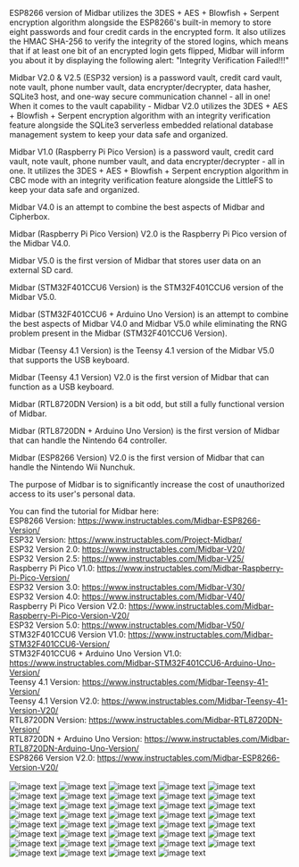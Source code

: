 ESP8266 version of Midbar utilizes the 3DES + AES + Blowfish + Serpent encryption algorithm alongside the ESP8266's built-in memory to store eight passwords and four credit cards in the encrypted form. It also utilizes the HMAC SHA-256 to verify the integrity of the stored logins, which means that if at least one bit of an encrypted login gets flipped, Midbar will inform you about it by displaying the following alert: "Integrity Verification Failed!!!"

Midbar V2.0 & V2.5 (ESP32 version) is a password vault, credit card vault, note vault, phone number vault, data encrypter/decrypter, data hasher, SQLite3 host, and one-way secure communication channel - all in one!
When it comes to the vault capability - Midbar V2.0 utilizes the 3DES + AES + Blowfish + Serpent encryption algorithm with an integrity verification feature alongside the SQLite3 serverless embedded relational database management system to keep your data safe and organized.

Midbar V1.0 (Raspberry Pi Pico Version) is a password vault, credit card vault, note vault, phone number vault, and data encrypter/decrypter - all in one. It utilizes the 3DES + AES + Blowfish + Serpent encryption algorithm in CBC mode with an integrity verification feature alongside the LittleFS to keep your data safe and organized.

Midbar V4.0 is an attempt to combine the best aspects of Midbar and Cipherbox.

Midbar (Raspberry Pi Pico Version) V2.0 is the Raspberry Pi Pico version of the Midbar V4.0.

Midbar V5.0 is the first version of Midbar that stores user data on an external SD card.

Midbar (STM32F401CCU6 Version) is the STM32F401CCU6 version of the Midbar V5.0.

Midbar (STM32F401CCU6 + Arduino Uno Version) is an attempt to combine the best aspects of Midbar V4.0 and Midbar V5.0 while eliminating the RNG problem present in the Midbar (STM32F401CCU6 Version).

Midbar (Teensy 4.1 Version) is the Teensy 4.1 version of the Midbar V5.0 that supports the USB keyboard.

Midbar (Teensy 4.1 Version) V2.0 is the first version of Midbar that can function as a USB keyboard.

Midbar (RTL8720DN Version) is a bit odd, but still a fully functional version of Midbar.

Midbar (RTL8720DN + Arduino Uno Version) is the first version of Midbar that can handle the Nintendo 64 controller.

Midbar (ESP8266 Version) V2.0 is the first version of Midbar that can handle the Nintendo Wii Nunchuk.

The purpose of Midbar is to significantly increase the cost of unauthorized access to its user's personal data.

You can find the tutorial for Midbar here:
</br>
ESP8266 Version: https://www.instructables.com/Midbar-ESP8266-Version/
</br>
ESP32 Version: https://www.instructables.com/Project-Midbar/
</br>
ESP32 Version 2.0: https://www.instructables.com/Midbar-V20/
</br>
ESP32 Version 2.5: https://www.instructables.com/Midbar-V25/
</br>
Raspberry Pi Pico V1.0: https://www.instructables.com/Midbar-Raspberry-Pi-Pico-Version/
</br>
ESP32 Version 3.0: https://www.instructables.com/Midbar-V30/
</br>
ESP32 Version 4.0: https://www.instructables.com/Midbar-V40/
</br>
Raspberry Pi Pico Version V2.0: https://www.instructables.com/Midbar-Raspberry-Pi-Pico-Version-V20/
</br>
ESP32 Version 5.0: https://www.instructables.com/Midbar-V50/
</br>
STM32F401CCU6 Version V1.0: https://www.instructables.com/Midbar-STM32F401CCU6-Version/
</br>
STM32F401CCU6 + Arduino Uno Version V1.0: https://www.instructables.com/Midbar-STM32F401CCU6-Arduino-Uno-Version/
</br>
Teensy 4.1 Version: https://www.instructables.com/Midbar-Teensy-41-Version/
</br>
Teensy 4.1 Version V2.0: https://www.instructables.com/Midbar-Teensy-41-Version-V20/
</br>
RTL8720DN Version: https://www.instructables.com/Midbar-RTL8720DN-Version/
</br>
RTL8720DN + Arduino Uno Version: https://www.instructables.com/Midbar-RTL8720DN-Arduino-Uno-Version/
</br>
ESP8266 Version V2.0: https://www.instructables.com/Midbar-ESP8266-Version-V20/
</br></br>
![image text](https://github.com/Northstrix/Midbar/blob/main/ESP8266%20Version/V2.0/Pictures/IMG_20230830_133315.jpg)
![image text](https://github.com/Northstrix/Midbar/blob/main/ESP8266%20Version/V2.0/Pictures/Midbar%20Circuit%20Diagram.png)
![image text](https://github.com/Northstrix/Midbar/blob/main/RTL8720DN_and_Arduino_Uno_Version/V1.0/Pictures/IMG_20230821_174708.jpg)
![image text](https://github.com/Northstrix/Midbar/blob/main/RTL8720DN_and_Arduino_Uno_Version/V1.0/Pictures/Midbar%20Circuit%20Diagram.png)
![image text](https://github.com/Northstrix/Midbar/blob/main/RTL8720DN%20Version/V1.0/Pictures/IMG_20230801_161613_hdr.jpg)
![image text](https://github.com/Northstrix/Midbar/blob/main/RTL8720DN%20Version/V1.0/Pictures/Midbar%20Circuit%20Diagram.png)
![image text](https://github.com/Northstrix/Midbar/blob/main/Teensy%204.1%20Version/V2.0/Pictures/IMG_20230719_184125.jpg)
![image text](https://github.com/Northstrix/Midbar/blob/main/Teensy%204.1%20Version/V2.0/Pictures/Midbar%20Circuit%20Diagram.png)
![image text](https://github.com/Northstrix/Midbar/blob/main/Teensy%204.1%20Version/V1.0/Pictures/IMG_20230626_161557.jpg)
![image text](https://github.com/Northstrix/Midbar/blob/main/Teensy%204.1%20Version/V1.0/Pictures/Midbar%20Circuit%20Diagram.png)
![image text](https://github.com/Northstrix/Midbar/blob/main/STM32F401CCU6_and_Arduino_Uno_Version/V1.0/Pictures/IMG_20230504_145722.jpg)
![image text](https://github.com/Northstrix/Midbar/blob/main/STM32F401CCU6_and_Arduino_Uno_Version/V1.0/Pictures/Midbar%20Circuit%20Diagram.png)
![image text](https://github.com/Northstrix/Midbar/blob/main/STM32F401CCU6_Version/V1.0/Pictures/IMG_20230414_141811.jpg)
![image text](https://github.com/Northstrix/Midbar/blob/main/STM32F401CCU6_Version/V1.0/Pictures/Midbar%20Circuit%20Diagram.png)
![image text](https://github.com/Northstrix/Midbar/blob/main/ESP32_Version/V5.0/Pictures/IMG_20230409_141054.jpg)
![image text](https://github.com/Northstrix/Midbar/blob/main/ESP32_Version/V5.0/Pictures/Vault%20Circuit%20Diagram.png)
![image text](https://github.com/Northstrix/Midbar/blob/main/Raspberry_Pi_Pico_Version/V2.0/Pictures/IMG_20230324_151103.jpg)
![image text](https://github.com/Northstrix/Midbar/blob/main/Raspberry_Pi_Pico_Version/V2.0/Pictures/Midbar%20Circuit%20Diagram.png)
![image text](https://github.com/Northstrix/Midbar/blob/main/ESP32_Version/V4.0/Pictures/IMG_20230208_154744.jpg)
![image text](https://github.com/Northstrix/Midbar/blob/main/ESP32_Version/V4.0/Pictures/Vault%20Circuit%20Diagram.png)
![image text](https://github.com/Northstrix/Midbar/blob/main/ESP32_Version/V4.0/Pictures/Receiver%20Circuit%20Diagram.png)
![image text](https://github.com/Northstrix/Midbar/blob/main/ESP32_Version/V3.0/Pictures/IMG_20230121_112045_hdr.jpg)
![image text](https://github.com/Northstrix/Midbar/blob/main/ESP32_Version/V3.0/Pictures/Vault%20Circuit%20Diagram.png)
![image text](https://github.com/Northstrix/Midbar/blob/main/Raspberry_Pi_Pico_Version/V1.0/Pictures/IMG_20230111_112857_hdr.jpg)
![image text](https://github.com/Northstrix/Midbar/blob/main/Raspberry_Pi_Pico_Version/V1.0/Pictures/Midbar%20Circuit%20Diagram.png)
![image text](https://github.com/Northstrix/Midbar/blob/main/ESP32_Version/V2.5/Pictures/IMG_20230101_145716_hdr_edit.jpg)
![image text](https://github.com/Northstrix/Midbar/blob/main/ESP32_Version/V2.5/Pictures/IMG_20230101_170120.jpg)
![image text](https://github.com/Northstrix/Midbar/blob/main/ESP32_Version/V2.5/Pictures/IMG_20230101_171912.jpg)
![image text](https://github.com/Northstrix/Midbar/blob/main/ESP32_Version/V2.5/Pictures/Vault%20Circuit%20Diagram.png)
![image text](https://github.com/Northstrix/Midbar/blob/main/ESP32_Version/V2.0/Photos/IMG_20221217_134728.jpg)
![image text](https://github.com/Northstrix/Midbar/blob/main/ESP32_Version/V2.0/Photos/IMG_20221217_130321.jpg)
![image text](https://github.com/Northstrix/Midbar/blob/main/ESP32_Version/V2.0/Vault%20Circuit%20Diagram.png)
![image text](https://github.com/Northstrix/Midbar/blob/main/ESP32_Version/V2.0/Receiver%20Circuit%20Diagram.jpg)
![image text](https://github.com/Northstrix/Midbar/blob/main/ESP8266%20Version/V1.0/Pictures/IMG_20221126_120541.jpg)
![image text](https://github.com/Northstrix/Midbar/blob/main/ESP8266%20Version/V1.0/Pictures/IMG_20221126_121830.jpg)
![image text](https://github.com/Northstrix/Midbar/blob/main/ESP8266%20Version/V1.0/Pictures/IMG_20221126_121950.jpg)
![image text](https://github.com/Northstrix/Midbar/blob/main/ESP8266%20Version/V1.0/Pictures/IMG_20221126_122431.jpg)
![image text](https://github.com/Northstrix/Midbar/blob/main/ESP8266%20Version/V1.0/Pictures/Circuit%20Diagram.png)
![image text](https://github.com/Northstrix/Midbar/blob/main/ESP32_Version/V1.0/Pictures/IMG_20220501_120358.jpg)
